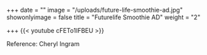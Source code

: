 +++
date = ""
image = "/uploads/future-life-smoothie-ad.jpg"
showonlyimage = false
title = "Futurelife Smoothie AD"
weight = "2"

+++
{{< youtube cFETo1IFBEU >}}

Reference: Cheryl Ingram